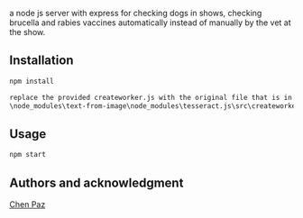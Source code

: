 a node js server with express for checking dogs in shows, checking brucella and rabies vaccines automatically instead of manually by the vet at the show.

## Installation

```bash
npm install

replace the provided createworker.js with the original file that is in the following path:
\node_modules\text-from-image\node_modules\tesseract.js\src\createworker.js
```

## Usage

```bash
npm start
```

## Authors and acknowledgment

[Chen Paz](https://github.com/chenpaz123)
